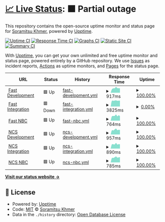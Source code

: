 # [📈 Live Status](https://soramitsukhmer.github.io/upptime): <!--live status--> **🟧 Partial outage**

This repository contains the open-source uptime monitor and status page for [Soramitsu Khmer](https://soramitsu.co.jp/kh), powered by [Upptime](https://github.com/upptime/upptime).

[![Uptime CI](https://github.com/soramitsukhmer/upptime/workflows/Uptime%20CI/badge.svg)](https://github.com/soramitsukhmer/upptime/actions?query=workflow%3A%22Uptime+CI%22)
[![Response Time CI](https://github.com/soramitsukhmer/upptime/workflows/Response%20Time%20CI/badge.svg)](https://github.com/soramitsukhmer/upptime/actions?query=workflow%3A%22Response+Time+CI%22)
[![Graphs CI](https://github.com/soramitsukhmer/upptime/workflows/Graphs%20CI/badge.svg)](https://github.com/soramitsukhmer/upptime/actions?query=workflow%3A%22Graphs+CI%22)
[![Static Site CI](https://github.com/soramitsukhmer/upptime/workflows/Static%20Site%20CI/badge.svg)](https://github.com/soramitsukhmer/upptime/actions?query=workflow%3A%22Static+Site+CI%22)
[![Summary CI](https://github.com/soramitsukhmer/upptime/workflows/Summary%20CI/badge.svg)](https://github.com/soramitsukhmer/upptime/actions?query=workflow%3A%22Summary+CI%22)

With [Upptime](https://upptime.js.org), you can get your own unlimited and free uptime monitor and status page, powered entirely by a GitHub repository. We use [Issues](https://github.com/soramitsukhmer/upptime/issues) as incident reports, [Actions](https://github.com/soramitsukhmer/upptime/actions) as uptime monitors, and [Pages](https://soramitsukhmer.github.io/upptime) for the status page.

<!--start: status pages-->
<!-- This summary is generated by Upptime (https://github.com/upptime/upptime) -->
<!-- Do not edit this manually, your changes will be overwritten -->
<!-- prettier-ignore -->
| URL | Status | History | Response Time | Uptime |
| --- | ------ | ------- | ------------- | ------ |
| <img alt="" src="https://favicons.githubusercontent.com/web-fast-dev.sorakh.app" height="13"> [Fast Development](https://web-fast-dev.sorakh.app/) | 🟩 Up | [fast-development.yml](https://github.com/soramitsukhmer/upptime/commits/HEAD/history/fast-development.yml) | <details><summary><img alt="Response time graph" src="./graphs/fast-development/response-time-week.png" height="20"> 917ms</summary><br><a href="https://upptime.soramitsukhmer.com/history/fast-development"><img alt="Response time 1096" src="https://img.shields.io/endpoint?url=https%3A%2F%2Fraw.githubusercontent.com%2Fsoramitsukhmer%2Fupptime%2FHEAD%2Fapi%2Ffast-development%2Fresponse-time.json"></a><br><a href="https://upptime.soramitsukhmer.com/history/fast-development"><img alt="24-hour response time 1018" src="https://img.shields.io/endpoint?url=https%3A%2F%2Fraw.githubusercontent.com%2Fsoramitsukhmer%2Fupptime%2FHEAD%2Fapi%2Ffast-development%2Fresponse-time-day.json"></a><br><a href="https://upptime.soramitsukhmer.com/history/fast-development"><img alt="7-day response time 917" src="https://img.shields.io/endpoint?url=https%3A%2F%2Fraw.githubusercontent.com%2Fsoramitsukhmer%2Fupptime%2FHEAD%2Fapi%2Ffast-development%2Fresponse-time-week.json"></a><br><a href="https://upptime.soramitsukhmer.com/history/fast-development"><img alt="30-day response time 866" src="https://img.shields.io/endpoint?url=https%3A%2F%2Fraw.githubusercontent.com%2Fsoramitsukhmer%2Fupptime%2FHEAD%2Fapi%2Ffast-development%2Fresponse-time-month.json"></a><br><a href="https://upptime.soramitsukhmer.com/history/fast-development"><img alt="1-year response time 1096" src="https://img.shields.io/endpoint?url=https%3A%2F%2Fraw.githubusercontent.com%2Fsoramitsukhmer%2Fupptime%2FHEAD%2Fapi%2Ffast-development%2Fresponse-time-year.json"></a></details> | <details><summary><a href="https://upptime.soramitsukhmer.com/history/fast-development">100.00%</a></summary><a href="https://upptime.soramitsukhmer.com/history/fast-development"><img alt="All-time uptime 99.45%" src="https://img.shields.io/endpoint?url=https%3A%2F%2Fraw.githubusercontent.com%2Fsoramitsukhmer%2Fupptime%2FHEAD%2Fapi%2Ffast-development%2Fuptime.json"></a><br><a href="https://upptime.soramitsukhmer.com/history/fast-development"><img alt="24-hour uptime 100.00%" src="https://img.shields.io/endpoint?url=https%3A%2F%2Fraw.githubusercontent.com%2Fsoramitsukhmer%2Fupptime%2FHEAD%2Fapi%2Ffast-development%2Fuptime-day.json"></a><br><a href="https://upptime.soramitsukhmer.com/history/fast-development"><img alt="7-day uptime 100.00%" src="https://img.shields.io/endpoint?url=https%3A%2F%2Fraw.githubusercontent.com%2Fsoramitsukhmer%2Fupptime%2FHEAD%2Fapi%2Ffast-development%2Fuptime-week.json"></a><br><a href="https://upptime.soramitsukhmer.com/history/fast-development"><img alt="30-day uptime 100.00%" src="https://img.shields.io/endpoint?url=https%3A%2F%2Fraw.githubusercontent.com%2Fsoramitsukhmer%2Fupptime%2FHEAD%2Fapi%2Ffast-development%2Fuptime-month.json"></a><br><a href="https://upptime.soramitsukhmer.com/history/fast-development"><img alt="1-year uptime 99.45%" src="https://img.shields.io/endpoint?url=https%3A%2F%2Fraw.githubusercontent.com%2Fsoramitsukhmer%2Fupptime%2FHEAD%2Fapi%2Ffast-development%2Fuptime-year.json"></a></details>
| <img alt="" src="https://favicons.githubusercontent.com/web-fast-integration.sorakh.app" height="13"> [Fast Integration](https://web-fast-integration.sorakh.app/) | 🟥 Down | [fast-integration.yml](https://github.com/soramitsukhmer/upptime/commits/HEAD/history/fast-integration.yml) | <details><summary><img alt="Response time graph" src="./graphs/fast-integration/response-time-week.png" height="20"> 3825ms</summary><br><a href="https://upptime.soramitsukhmer.com/history/fast-integration"><img alt="Response time 1332" src="https://img.shields.io/endpoint?url=https%3A%2F%2Fraw.githubusercontent.com%2Fsoramitsukhmer%2Fupptime%2FHEAD%2Fapi%2Ffast-integration%2Fresponse-time.json"></a><br><a href="https://upptime.soramitsukhmer.com/history/fast-integration"><img alt="24-hour response time 3963" src="https://img.shields.io/endpoint?url=https%3A%2F%2Fraw.githubusercontent.com%2Fsoramitsukhmer%2Fupptime%2FHEAD%2Fapi%2Ffast-integration%2Fresponse-time-day.json"></a><br><a href="https://upptime.soramitsukhmer.com/history/fast-integration"><img alt="7-day response time 3825" src="https://img.shields.io/endpoint?url=https%3A%2F%2Fraw.githubusercontent.com%2Fsoramitsukhmer%2Fupptime%2FHEAD%2Fapi%2Ffast-integration%2Fresponse-time-week.json"></a><br><a href="https://upptime.soramitsukhmer.com/history/fast-integration"><img alt="30-day response time 3819" src="https://img.shields.io/endpoint?url=https%3A%2F%2Fraw.githubusercontent.com%2Fsoramitsukhmer%2Fupptime%2FHEAD%2Fapi%2Ffast-integration%2Fresponse-time-month.json"></a><br><a href="https://upptime.soramitsukhmer.com/history/fast-integration"><img alt="1-year response time 1332" src="https://img.shields.io/endpoint?url=https%3A%2F%2Fraw.githubusercontent.com%2Fsoramitsukhmer%2Fupptime%2FHEAD%2Fapi%2Ffast-integration%2Fresponse-time-year.json"></a></details> | <details><summary><a href="https://upptime.soramitsukhmer.com/history/fast-integration">0.00%</a></summary><a href="https://upptime.soramitsukhmer.com/history/fast-integration"><img alt="All-time uptime 77.46%" src="https://img.shields.io/endpoint?url=https%3A%2F%2Fraw.githubusercontent.com%2Fsoramitsukhmer%2Fupptime%2FHEAD%2Fapi%2Ffast-integration%2Fuptime.json"></a><br><a href="https://upptime.soramitsukhmer.com/history/fast-integration"><img alt="24-hour uptime 0.00%" src="https://img.shields.io/endpoint?url=https%3A%2F%2Fraw.githubusercontent.com%2Fsoramitsukhmer%2Fupptime%2FHEAD%2Fapi%2Ffast-integration%2Fuptime-day.json"></a><br><a href="https://upptime.soramitsukhmer.com/history/fast-integration"><img alt="7-day uptime 0.00%" src="https://img.shields.io/endpoint?url=https%3A%2F%2Fraw.githubusercontent.com%2Fsoramitsukhmer%2Fupptime%2FHEAD%2Fapi%2Ffast-integration%2Fuptime-week.json"></a><br><a href="https://upptime.soramitsukhmer.com/history/fast-integration"><img alt="30-day uptime 1.38%" src="https://img.shields.io/endpoint?url=https%3A%2F%2Fraw.githubusercontent.com%2Fsoramitsukhmer%2Fupptime%2FHEAD%2Fapi%2Ffast-integration%2Fuptime-month.json"></a><br><a href="https://upptime.soramitsukhmer.com/history/fast-integration"><img alt="1-year uptime 77.46%" src="https://img.shields.io/endpoint?url=https%3A%2F%2Fraw.githubusercontent.com%2Fsoramitsukhmer%2Fupptime%2FHEAD%2Fapi%2Ffast-integration%2Fuptime-year.json"></a></details>
| <img alt="" src="https://favicons.githubusercontent.com/web-fast-nbc.sorakh.app" height="13"> [Fast NBC](https://web-fast-nbc.sorakh.app/) | 🟩 Up | [fast-nbc.yml](https://github.com/soramitsukhmer/upptime/commits/HEAD/history/fast-nbc.yml) | <details><summary><img alt="Response time graph" src="./graphs/fast-nbc/response-time-week.png" height="20"> 764ms</summary><br><a href="https://upptime.soramitsukhmer.com/history/fast-nbc"><img alt="Response time 807" src="https://img.shields.io/endpoint?url=https%3A%2F%2Fraw.githubusercontent.com%2Fsoramitsukhmer%2Fupptime%2FHEAD%2Fapi%2Ffast-nbc%2Fresponse-time.json"></a><br><a href="https://upptime.soramitsukhmer.com/history/fast-nbc"><img alt="24-hour response time 1040" src="https://img.shields.io/endpoint?url=https%3A%2F%2Fraw.githubusercontent.com%2Fsoramitsukhmer%2Fupptime%2FHEAD%2Fapi%2Ffast-nbc%2Fresponse-time-day.json"></a><br><a href="https://upptime.soramitsukhmer.com/history/fast-nbc"><img alt="7-day response time 764" src="https://img.shields.io/endpoint?url=https%3A%2F%2Fraw.githubusercontent.com%2Fsoramitsukhmer%2Fupptime%2FHEAD%2Fapi%2Ffast-nbc%2Fresponse-time-week.json"></a><br><a href="https://upptime.soramitsukhmer.com/history/fast-nbc"><img alt="30-day response time 764" src="https://img.shields.io/endpoint?url=https%3A%2F%2Fraw.githubusercontent.com%2Fsoramitsukhmer%2Fupptime%2FHEAD%2Fapi%2Ffast-nbc%2Fresponse-time-month.json"></a><br><a href="https://upptime.soramitsukhmer.com/history/fast-nbc"><img alt="1-year response time 807" src="https://img.shields.io/endpoint?url=https%3A%2F%2Fraw.githubusercontent.com%2Fsoramitsukhmer%2Fupptime%2FHEAD%2Fapi%2Ffast-nbc%2Fresponse-time-year.json"></a></details> | <details><summary><a href="https://upptime.soramitsukhmer.com/history/fast-nbc">100.00%</a></summary><a href="https://upptime.soramitsukhmer.com/history/fast-nbc"><img alt="All-time uptime 99.44%" src="https://img.shields.io/endpoint?url=https%3A%2F%2Fraw.githubusercontent.com%2Fsoramitsukhmer%2Fupptime%2FHEAD%2Fapi%2Ffast-nbc%2Fuptime.json"></a><br><a href="https://upptime.soramitsukhmer.com/history/fast-nbc"><img alt="24-hour uptime 100.00%" src="https://img.shields.io/endpoint?url=https%3A%2F%2Fraw.githubusercontent.com%2Fsoramitsukhmer%2Fupptime%2FHEAD%2Fapi%2Ffast-nbc%2Fuptime-day.json"></a><br><a href="https://upptime.soramitsukhmer.com/history/fast-nbc"><img alt="7-day uptime 100.00%" src="https://img.shields.io/endpoint?url=https%3A%2F%2Fraw.githubusercontent.com%2Fsoramitsukhmer%2Fupptime%2FHEAD%2Fapi%2Ffast-nbc%2Fuptime-week.json"></a><br><a href="https://upptime.soramitsukhmer.com/history/fast-nbc"><img alt="30-day uptime 100.00%" src="https://img.shields.io/endpoint?url=https%3A%2F%2Fraw.githubusercontent.com%2Fsoramitsukhmer%2Fupptime%2FHEAD%2Fapi%2Ffast-nbc%2Fuptime-month.json"></a><br><a href="https://upptime.soramitsukhmer.com/history/fast-nbc"><img alt="1-year uptime 99.44%" src="https://img.shields.io/endpoint?url=https%3A%2F%2Fraw.githubusercontent.com%2Fsoramitsukhmer%2Fupptime%2FHEAD%2Fapi%2Ffast-nbc%2Fuptime-year.json"></a></details>
| <img alt="" src="https://favicons.githubusercontent.com/web-ncs-dev.sorakh.app" height="13"> [NCS Development](https://web-ncs-dev.sorakh.app/) | 🟩 Up | [ncs-development.yml](https://github.com/soramitsukhmer/upptime/commits/HEAD/history/ncs-development.yml) | <details><summary><img alt="Response time graph" src="./graphs/ncs-development/response-time-week.png" height="20"> 957ms</summary><br><a href="https://upptime.soramitsukhmer.com/history/ncs-development"><img alt="Response time 955" src="https://img.shields.io/endpoint?url=https%3A%2F%2Fraw.githubusercontent.com%2Fsoramitsukhmer%2Fupptime%2FHEAD%2Fapi%2Fncs-development%2Fresponse-time.json"></a><br><a href="https://upptime.soramitsukhmer.com/history/ncs-development"><img alt="24-hour response time 1248" src="https://img.shields.io/endpoint?url=https%3A%2F%2Fraw.githubusercontent.com%2Fsoramitsukhmer%2Fupptime%2FHEAD%2Fapi%2Fncs-development%2Fresponse-time-day.json"></a><br><a href="https://upptime.soramitsukhmer.com/history/ncs-development"><img alt="7-day response time 957" src="https://img.shields.io/endpoint?url=https%3A%2F%2Fraw.githubusercontent.com%2Fsoramitsukhmer%2Fupptime%2FHEAD%2Fapi%2Fncs-development%2Fresponse-time-week.json"></a><br><a href="https://upptime.soramitsukhmer.com/history/ncs-development"><img alt="30-day response time 831" src="https://img.shields.io/endpoint?url=https%3A%2F%2Fraw.githubusercontent.com%2Fsoramitsukhmer%2Fupptime%2FHEAD%2Fapi%2Fncs-development%2Fresponse-time-month.json"></a><br><a href="https://upptime.soramitsukhmer.com/history/ncs-development"><img alt="1-year response time 955" src="https://img.shields.io/endpoint?url=https%3A%2F%2Fraw.githubusercontent.com%2Fsoramitsukhmer%2Fupptime%2FHEAD%2Fapi%2Fncs-development%2Fresponse-time-year.json"></a></details> | <details><summary><a href="https://upptime.soramitsukhmer.com/history/ncs-development">100.00%</a></summary><a href="https://upptime.soramitsukhmer.com/history/ncs-development"><img alt="All-time uptime 94.40%" src="https://img.shields.io/endpoint?url=https%3A%2F%2Fraw.githubusercontent.com%2Fsoramitsukhmer%2Fupptime%2FHEAD%2Fapi%2Fncs-development%2Fuptime.json"></a><br><a href="https://upptime.soramitsukhmer.com/history/ncs-development"><img alt="24-hour uptime 100.00%" src="https://img.shields.io/endpoint?url=https%3A%2F%2Fraw.githubusercontent.com%2Fsoramitsukhmer%2Fupptime%2FHEAD%2Fapi%2Fncs-development%2Fuptime-day.json"></a><br><a href="https://upptime.soramitsukhmer.com/history/ncs-development"><img alt="7-day uptime 100.00%" src="https://img.shields.io/endpoint?url=https%3A%2F%2Fraw.githubusercontent.com%2Fsoramitsukhmer%2Fupptime%2FHEAD%2Fapi%2Fncs-development%2Fuptime-week.json"></a><br><a href="https://upptime.soramitsukhmer.com/history/ncs-development"><img alt="30-day uptime 100.00%" src="https://img.shields.io/endpoint?url=https%3A%2F%2Fraw.githubusercontent.com%2Fsoramitsukhmer%2Fupptime%2FHEAD%2Fapi%2Fncs-development%2Fuptime-month.json"></a><br><a href="https://upptime.soramitsukhmer.com/history/ncs-development"><img alt="1-year uptime 94.40%" src="https://img.shields.io/endpoint?url=https%3A%2F%2Fraw.githubusercontent.com%2Fsoramitsukhmer%2Fupptime%2FHEAD%2Fapi%2Fncs-development%2Fuptime-year.json"></a></details>
| <img alt="" src="https://favicons.githubusercontent.com/web-ncs-integration.sorakh.app" height="13"> [NCS Integration](https://web-ncs-integration.sorakh.app/) | 🟩 Up | [ncs-integration.yml](https://github.com/soramitsukhmer/upptime/commits/HEAD/history/ncs-integration.yml) | <details><summary><img alt="Response time graph" src="./graphs/ncs-integration/response-time-week.png" height="20"> 890ms</summary><br><a href="https://upptime.soramitsukhmer.com/history/ncs-integration"><img alt="Response time 795" src="https://img.shields.io/endpoint?url=https%3A%2F%2Fraw.githubusercontent.com%2Fsoramitsukhmer%2Fupptime%2FHEAD%2Fapi%2Fncs-integration%2Fresponse-time.json"></a><br><a href="https://upptime.soramitsukhmer.com/history/ncs-integration"><img alt="24-hour response time 1098" src="https://img.shields.io/endpoint?url=https%3A%2F%2Fraw.githubusercontent.com%2Fsoramitsukhmer%2Fupptime%2FHEAD%2Fapi%2Fncs-integration%2Fresponse-time-day.json"></a><br><a href="https://upptime.soramitsukhmer.com/history/ncs-integration"><img alt="7-day response time 890" src="https://img.shields.io/endpoint?url=https%3A%2F%2Fraw.githubusercontent.com%2Fsoramitsukhmer%2Fupptime%2FHEAD%2Fapi%2Fncs-integration%2Fresponse-time-week.json"></a><br><a href="https://upptime.soramitsukhmer.com/history/ncs-integration"><img alt="30-day response time 795" src="https://img.shields.io/endpoint?url=https%3A%2F%2Fraw.githubusercontent.com%2Fsoramitsukhmer%2Fupptime%2FHEAD%2Fapi%2Fncs-integration%2Fresponse-time-month.json"></a><br><a href="https://upptime.soramitsukhmer.com/history/ncs-integration"><img alt="1-year response time 795" src="https://img.shields.io/endpoint?url=https%3A%2F%2Fraw.githubusercontent.com%2Fsoramitsukhmer%2Fupptime%2FHEAD%2Fapi%2Fncs-integration%2Fresponse-time-year.json"></a></details> | <details><summary><a href="https://upptime.soramitsukhmer.com/history/ncs-integration">100.00%</a></summary><a href="https://upptime.soramitsukhmer.com/history/ncs-integration"><img alt="All-time uptime 99.43%" src="https://img.shields.io/endpoint?url=https%3A%2F%2Fraw.githubusercontent.com%2Fsoramitsukhmer%2Fupptime%2FHEAD%2Fapi%2Fncs-integration%2Fuptime.json"></a><br><a href="https://upptime.soramitsukhmer.com/history/ncs-integration"><img alt="24-hour uptime 100.00%" src="https://img.shields.io/endpoint?url=https%3A%2F%2Fraw.githubusercontent.com%2Fsoramitsukhmer%2Fupptime%2FHEAD%2Fapi%2Fncs-integration%2Fuptime-day.json"></a><br><a href="https://upptime.soramitsukhmer.com/history/ncs-integration"><img alt="7-day uptime 100.00%" src="https://img.shields.io/endpoint?url=https%3A%2F%2Fraw.githubusercontent.com%2Fsoramitsukhmer%2Fupptime%2FHEAD%2Fapi%2Fncs-integration%2Fuptime-week.json"></a><br><a href="https://upptime.soramitsukhmer.com/history/ncs-integration"><img alt="30-day uptime 100.00%" src="https://img.shields.io/endpoint?url=https%3A%2F%2Fraw.githubusercontent.com%2Fsoramitsukhmer%2Fupptime%2FHEAD%2Fapi%2Fncs-integration%2Fuptime-month.json"></a><br><a href="https://upptime.soramitsukhmer.com/history/ncs-integration"><img alt="1-year uptime 99.43%" src="https://img.shields.io/endpoint?url=https%3A%2F%2Fraw.githubusercontent.com%2Fsoramitsukhmer%2Fupptime%2FHEAD%2Fapi%2Fncs-integration%2Fuptime-year.json"></a></details>
| <img alt="" src="https://favicons.githubusercontent.com/web-ncs-nbc.sorakh.app" height="13"> [NCS NBC](https://web-ncs-nbc.sorakh.app/) | 🟩 Up | [ncs-nbc.yml](https://github.com/soramitsukhmer/upptime/commits/HEAD/history/ncs-nbc.yml) | <details><summary><img alt="Response time graph" src="./graphs/ncs-nbc/response-time-week.png" height="20"> 785ms</summary><br><a href="https://upptime.soramitsukhmer.com/history/ncs-nbc"><img alt="Response time 813" src="https://img.shields.io/endpoint?url=https%3A%2F%2Fraw.githubusercontent.com%2Fsoramitsukhmer%2Fupptime%2FHEAD%2Fapi%2Fncs-nbc%2Fresponse-time.json"></a><br><a href="https://upptime.soramitsukhmer.com/history/ncs-nbc"><img alt="24-hour response time 1078" src="https://img.shields.io/endpoint?url=https%3A%2F%2Fraw.githubusercontent.com%2Fsoramitsukhmer%2Fupptime%2FHEAD%2Fapi%2Fncs-nbc%2Fresponse-time-day.json"></a><br><a href="https://upptime.soramitsukhmer.com/history/ncs-nbc"><img alt="7-day response time 785" src="https://img.shields.io/endpoint?url=https%3A%2F%2Fraw.githubusercontent.com%2Fsoramitsukhmer%2Fupptime%2FHEAD%2Fapi%2Fncs-nbc%2Fresponse-time-week.json"></a><br><a href="https://upptime.soramitsukhmer.com/history/ncs-nbc"><img alt="30-day response time 755" src="https://img.shields.io/endpoint?url=https%3A%2F%2Fraw.githubusercontent.com%2Fsoramitsukhmer%2Fupptime%2FHEAD%2Fapi%2Fncs-nbc%2Fresponse-time-month.json"></a><br><a href="https://upptime.soramitsukhmer.com/history/ncs-nbc"><img alt="1-year response time 813" src="https://img.shields.io/endpoint?url=https%3A%2F%2Fraw.githubusercontent.com%2Fsoramitsukhmer%2Fupptime%2FHEAD%2Fapi%2Fncs-nbc%2Fresponse-time-year.json"></a></details> | <details><summary><a href="https://upptime.soramitsukhmer.com/history/ncs-nbc">100.00%</a></summary><a href="https://upptime.soramitsukhmer.com/history/ncs-nbc"><img alt="All-time uptime 98.70%" src="https://img.shields.io/endpoint?url=https%3A%2F%2Fraw.githubusercontent.com%2Fsoramitsukhmer%2Fupptime%2FHEAD%2Fapi%2Fncs-nbc%2Fuptime.json"></a><br><a href="https://upptime.soramitsukhmer.com/history/ncs-nbc"><img alt="24-hour uptime 100.00%" src="https://img.shields.io/endpoint?url=https%3A%2F%2Fraw.githubusercontent.com%2Fsoramitsukhmer%2Fupptime%2FHEAD%2Fapi%2Fncs-nbc%2Fuptime-day.json"></a><br><a href="https://upptime.soramitsukhmer.com/history/ncs-nbc"><img alt="7-day uptime 100.00%" src="https://img.shields.io/endpoint?url=https%3A%2F%2Fraw.githubusercontent.com%2Fsoramitsukhmer%2Fupptime%2FHEAD%2Fapi%2Fncs-nbc%2Fuptime-week.json"></a><br><a href="https://upptime.soramitsukhmer.com/history/ncs-nbc"><img alt="30-day uptime 100.00%" src="https://img.shields.io/endpoint?url=https%3A%2F%2Fraw.githubusercontent.com%2Fsoramitsukhmer%2Fupptime%2FHEAD%2Fapi%2Fncs-nbc%2Fuptime-month.json"></a><br><a href="https://upptime.soramitsukhmer.com/history/ncs-nbc"><img alt="1-year uptime 98.70%" src="https://img.shields.io/endpoint?url=https%3A%2F%2Fraw.githubusercontent.com%2Fsoramitsukhmer%2Fupptime%2FHEAD%2Fapi%2Fncs-nbc%2Fuptime-year.json"></a></details>

<!--end: status pages-->

[**Visit our status website →**](https://soramitsukhmer.github.io/upptime)

## 📄 License

- Powered by: [Upptime](https://github.com/upptime/upptime)
- Code: [MIT](./LICENSE) © [Soramitsu Khmer](https://soramitsu.co.jp/kh)
- Data in the `./history` directory: [Open Database License](https://opendatacommons.org/licenses/odbl/1-0/)

